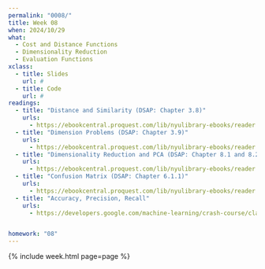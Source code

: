 ```yaml
---
permalink: "0008/"
title: Week 08
when: 2024/10/29
what:
  - Cost and Distance Functions
  - Dimensionality Reduction
  - Evaluation Functions
xclass:
  - title: Slides
    url: #
  - title: Code
    url: #
readings:
  - title: "Distance and Similarity (DSAP: Chapter 3.8)"
    urls:
      - https://ebookcentral.proquest.com/lib/nyulibrary-ebooks/reader.action?docID=5264120&ppg=142
  - title: "Dimension Problems (DSAP: Chapter 3.9)"
    urls:
      - https://ebookcentral.proquest.com/lib/nyulibrary-ebooks/reader.action?docID=5264120&ppg=147
  - title: "Dimensionality Reduction and PCA (DSAP: Chapter 8.1 and 8.2)"
    urls:
      - https://ebookcentral.proquest.com/lib/nyulibrary-ebooks/reader.action?docID=5264120&ppg=322
  - title: "Confusion Matrix (DSAP: Chapter 6.1.1)"
    urls:
      - https://ebookcentral.proquest.com/lib/nyulibrary-ebooks/reader.action?docID=5264120&ppg=235
  - title: "Accuracy, Precision, Recall"
    urls:
      - https://developers.google.com/machine-learning/crash-course/classification/accuracy-precision-recall


homework: "08"
---
```

{% include week.html page=page %}
